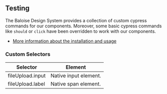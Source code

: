## Testing

The Baloise Design System provides a collection of custom cypress commands for our components. Moreover, some basic cypress commands like `should` or `click` have been overridden to work with our components.

- [More information about the installation and usage](?path=/docs/development-testing--page)

<!-- START: human documentation -->

<!-- END: human documentation -->

### Custom Selectors

| Selector         | Element               |
| ---------------- | --------------------- |
| fileUpload.input | Native input element. |
| fileUpload.label | Native span element.  |
